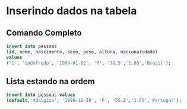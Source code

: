 # Inserindo dados na tabela

## Comando Completo
```sql
insert into pessoas
(id, nome, nascimento, sexo, peso, altura, nacionalidade)
values
('1', 'Godofredo', '1984-01-02', 'M', '78.5','1.83','Brasil');
```

## Lista estando na ordem

```sql
insert into pessoas values
(default,'Adalgiza', '1999-12-30', 'F', '55.2','1.65','Portugal');
```
